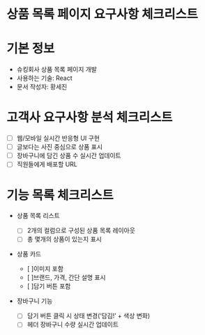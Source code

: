 # 상품 목록 페이지 요구사항 체크리스트

# 기본 정보
- 슈킹회사 상품 목록 페이지 개발
- 사용하는 기술: React
- 문서 작성자: 황세진

# 고객사 요구사항 분석 체크리스트
- [ ] 웹/모바일 실시간 반응형 UI 구현
- [ ] 글보다는 사진 중심으로 상품 표시
- [ ] 장바구니에 담긴 상품 수 실시간 업데이트
- [ ] 직원들에게 배포할 URL

# 기능 목록 체크리스트
- 상품 목록 리스트
  - [ ] 2개의 컬럼으로 구성된 상품 목록 레이아웃
  - [ ] 총 몇개의 상품이 있는지 표시
- 상품 카드
  - [ ]이미지 포함
  - [ ]브랜드, 가격, 간단 설명 표시
  - [ ]담기 버튼 포함


- 장바구니 기능
  - [ ] 담기 버튼 클릭 시 상태 변경(‘담김!’ + 색상 변화)
  - [ ] 헤더 장바구니 수량 실시간 업데이트